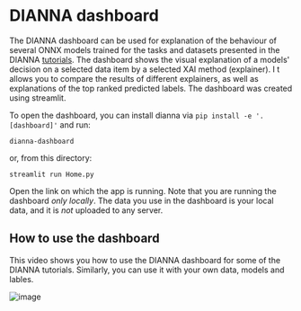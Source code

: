 # DIANNA dashboard

The DIANNA dashboard can be used for explanation of the behaviour of several ONNX models trained for the tasks and datasets presented in the DIANNA [tutorials](./tutorials). 
The dashboard shows the visual explanation of a models' decision on a selected data item by a selected XAI method (explainer). I
t allows you to compare the results of different explainers, as well as explanations of the top ranked predicted labels. The dashboard was created using streamlit.

To open the dashboard, you can install dianna via `pip install -e '.[dashboard]'` and run:

```console
dianna-dashboard
```

or, from this directory:

```console
streamlit run Home.py
```

Open the link on which the app is running. Note that you are running the dashboard *only locally*. The data you use in the dashboard is your local data, and it is *not* uploaded to any server.

## How to use the dashboard

This video shows you how to use the DIANNA dashboard for some of the DIANNA tutorials. Similarly, you can use it with your own data, models and lables.

![image](https://github.com/user-attachments/assets/1a98920e-f75e-468c-bf1f-f6e8bd2273ad)
